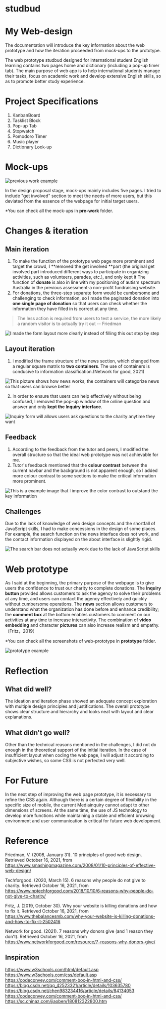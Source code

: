 # studbud
# My Web-design
The documentation will introduce the key information about the web prototype and how the iteration proceeded from mock-ups to the prototype. 

The web prototype studbud designed for international student English learning contains two pages home and dictionary (including a pop-up timer tab). The main purpose of web app is to help international students manage their tasks, focus on academic work and develop extensive English skills, so as to promote better study experience.

# Project Specifications
1. KanbanBoard
2. Tasklist Block
3. Pop-up Tab
4. Stopwatch
5. Pomodoro Timer
6. Music player
7. Dictionary Look-up

# Mock-ups
![previous work example](/pre-work/home1.jpg)

In the design proposal stage, mock-ups mainly includes five pages. I tried to include "get involved" section to meet the needs of more users, but this deviated from the essence of the webpage for initial target users.

*You can check all the mock-ups in **pre-work** folder.


# Changes & iteration
## Main iteration
1. To make the function of the prototype web page more prominent and target the crowd, I **removed the get involved **part (the original get involved part introduced different ways to participate in organizing activities, such as volunteers, parades, etc.), and only kept it The function of **donate** is also in line with my positioning of autism spectrum Australia in the previous assessment-a non-profit fundraising website.
2. For donations, the three-step separate form would be cumbersome and challenging to check information, so I made the paginated donation into **one single page of donation** so that users can check whether the information they have filled in is correct at any time.
> The less action is required from users to test a service, the more likely a random visitor is to actually try it out -- Friedman

![I made the form layout more clearly instead of filling this out step by step](/prototype/donation2.png)

## Layout iteration
1. I modified the frame structure of the news section, which changed from a regular square matrix to **two containers**. The use of containers is conducive to information classification.(Network for good, 2021)

![This picture shows how news works, the containers will categorize news so that users can browse better](/prototype/news2.png)

2. In order to ensure that users can help effectively without being confused, I removed the pop-up window of the online question and answer and only **kept the Inquiry interface**.

![Inquiry form will allows users ask questions to the charity anytime they want](/prototype/inquiry.png)

## Feedback
1. According to the feedback from the tutor and peers, I modified the overall structure so that the ideal web prototype was not achievable for me.
2. Tutor's feedback mentioned that the **colour contrast** between the current navbar and the background is not apparent enough, so I added more colour contrast to some sections to make the critical information more prominent.

![This is a example image that I improve the color contrast to outstand the key information](/prototype/donate1.png)

## Challenges
Due to the lack of knowledge of web design concepts and the shortfall of JavaScript skills, I had to make concessions in the design of some places. For example, the search function on the news interface does not work, and the contact information displayed on the about interface is slightly rigid.

![The search bar does not actually work due to the lack of JavaScript skills](/prototype/news1.png)
# Web prototype



As I said at the beginning, the primary purpose of the webpage is to give users the confidence to trust our charity to complete donations. The **Inquiry button** provided allows customers to ask the agency to solve their problems at any time, and users can contact the agency effectively and quickly without cumbersome operations. The **news** section allows customers to understand what the organization has done before and enhance credibility; the **comment box** at the bottom enables customers to comment on our activities at any time to increase interactivity. The combination of **video embedding** and character **pictures** can also increase realism and empathy.（Fritz，2019）

*You can check all the screenshots of web-prototype in **prototype** folder.

![prototype example](/prototype/home1.png)
# Reflection
## What did well?
The ideation and iteration phase showed an adequate concept exploration with multiple design principles and justifications. The overall prototype shows clear structure and hierarchy and looks neat with layout and clear explanations.
## What didn't go well?
Other than the technical reasons mentioned in the challenges, I did not do enough in the theoretical support of the initial iteration. In the case of insufficient layout when coding the web page, I will adjust it according to subjective wishes, so some CSS is not perfected very well.
# For Future
In the next step of improving the web page prototype, it is necessary to refine the CSS again. Although there is a certain degree of flexibility in the specific size of mobile, the current Mediainquiry cannot adapt to other dimensions of screens. At the same time, the use of JS technology to develop more functions while maintaining a stable and efficient browsing environment and user communication is critical for future web development.
# Reference
Friedman, V. (2008, January 31). 10 principles of good web design. Retrieved October 16, 2021, from https://www.smashingmagazine.com/2008/01/10-principles-of-effective-web-design/

Techforgood. (2020, March 15). 6 reasons why people do not give to charity. Retrieved October 16, 2021, from https://www.nptechforgood.com/2018/10/10/6-reasons-why-people-do-not-give-to-charity/

Fritz, J. (2019, October 30). Why your website is killing donations and how to fix it. Retrieved October 16, 2021, from https://www.thebalancesmb.com/why-your-website-is-killing-donations-and-how-to-fix-it-2502416

Network for good. (2021). 7 reasons why donors give (and 1 reason they don't). Retrieved October 16, 2021, from https://www.networkforgood.com/resource/7-reasons-why-donors-give/
## Inspiration
https://www.w3schools.com/html/default.asp
https://www.w3schools.com/css/default.asp
https://codeconvey.com/comment-box-in-html-and-css/
https://blog.csdn.net/qq_42523321/article/details/103635780
https://blog.csdn.net/chen983234416/article/details/84134053
https://codeconvey.com/comment-box-in-html-and-css/
https://sc.chinaz.com/jiaoben/180812322800.htm